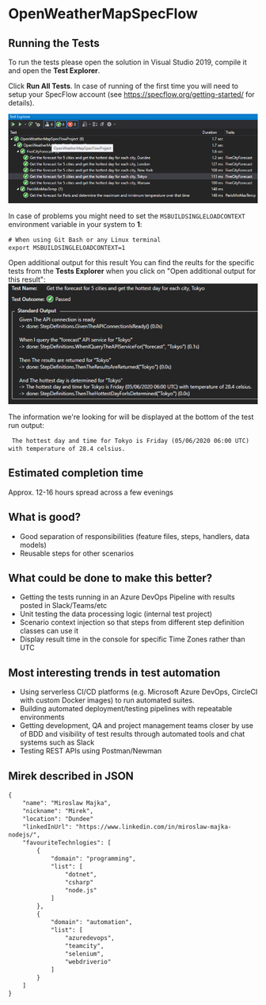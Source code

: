 # OpenWeatherMapSpecFlow

## Running the Tests

To run the tests please open the solution in Visual Studio 2019, compile it and open the **Test Explorer**.

Click **Run All Tests**. In case of running of the first time you will need to setup your SpecFlow account (see https://specflow.org/getting-started/ for details).

![Test Explorer](docs/test-explorer.png)

In case of problems you might need to set the `MSBUILDSINGLELOADCONTEXT` environment variable in your system to **1**:
```
# When using Git Bash or any Linux terminal
export MSBUILDSINGLELOADCONTEXT=1
```

   Open additional output for this result
You can find the reults for the specific tests from the **Tests Explorer** when you click on "Open additional output for this result":
![Tokyo Test Result](docs/tokyo-test-result.png)

The information we're looking for will be displayed at the bottom of the test run output:
```
 The hottest day and time for Tokyo is Friday (05/06/2020 06:00 UTC) with temperature of 28.4 celsius.
```

## Estimated completion time

Approx. 12-16 hours spread across a few evenings

## What is good?

* Good separation of responsibilities (feature files, steps, handlers, data models)
* Reusable steps for other scenarios

## What could be done to make this better?

* Getting the tests running in an Azure DevOps Pipeline with results posted in Slack/Teams/etc
* Unit testing the data processing logic (internal test project)
* Scenario context injection so that steps from different step definition classes can use it
* Display result time in the console for specific Time Zones rather than UTC

## Most interesting trends in test automation

* Using serverless CI/CD platforms (e.g. Microsoft Azure DevOps, CircleCI with custom Docker images) to run automated suites.
* Building automated deployment/testing pipelines with repeatable environments
* Getting development, QA and project management teams closer by use of BDD and visibility of test results through automated tools and chat systems such as Slack
* Testing REST APIs using Postman/Newman

## Mirek described in JSON

```
{
    "name": "Miroslaw Majka",
    "nickname": "Mirek",
    "location": "Dundee"
    "linkedInUrl": "https://www.linkedin.com/in/miroslaw-majka-nodejs/",
    "favouriteTechnlogies": [
        {
            "domain": "programming",
            "list": [
                "dotnet",
                "csharp"
                "node.js"
            ]
        },
        {
            "domain": "automation",
            "list": [
                "azuredevops",
                "teamcity",
                "selenium",
                "webdriverio"
            ]
        }
    ] 
}
```